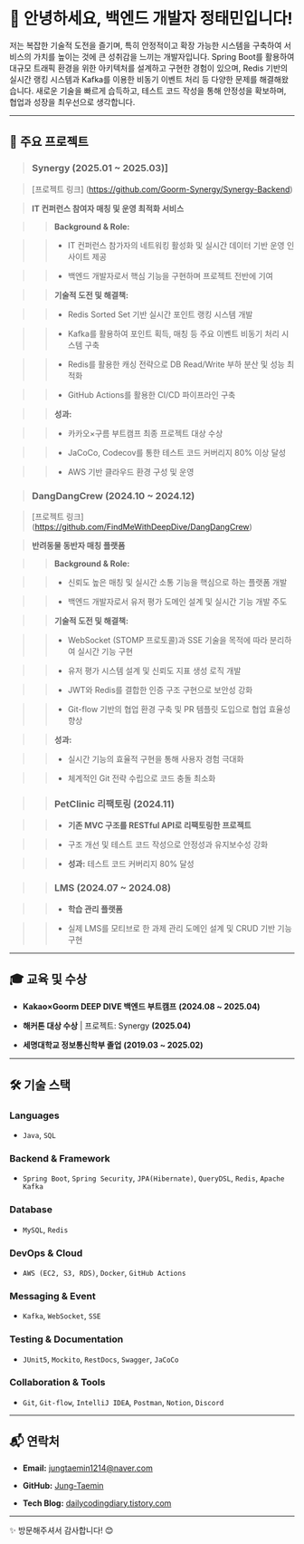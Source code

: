 # 👋 안녕하세요, 백엔드 개발자 정태민입니다!

  
저는 복잡한 기술적 도전을 즐기며, 특히 안정적이고 확장 가능한 시스템을 구축하여 서비스의 가치를 높이는 것에 큰 성취감을 느끼는 개발자입니다. Spring Boot를 활용하여 대규모 트래픽 환경을 위한 아키텍처를 설계하고 구현한 경험이 있으며, Redis 기반의 실시간 랭킹 시스템과 Kafka를 이용한 비동기 이벤트 처리 등 다양한 문제를 해결해왔습니다. 새로운 기술을 빠르게 습득하고, 테스트 코드 작성을 통해 안정성을 확보하며, 협업과 성장을 최우선으로 생각합니다.

  

---

  

## 🚀 주요 프로젝트

  

> ### Synergy (2025.01 ~ 2025.03)] 

> [프로젝트 링크] (https://github.com/Goorm-Synergy/Synergy-Backend)

> ****IT 컨퍼런스 참여자 매칭 및 운영 최적화 서비스****

>

>> ****Background & Role:****

>> - IT 컨퍼런스 참가자의 네트워킹 활성화 및 실시간 데이터 기반 운영 인사이트 제공

>> - 백엔드 개발자로서 핵심 기능을 구현하며 프로젝트 전반에 기여

>>

>> ****기술적 도전 및 해결책:****

>> - Redis Sorted Set 기반 실시간 포인트 랭킹 시스템 개발

>> - Kafka를 활용하여 포인트 획득, 매칭 등 주요 이벤트 비동기 처리 시스템 구축

>> - Redis를 활용한 캐싱 전략으로 DB Read/Write 부하 분산 및 성능 최적화

>> - GitHub Actions를 활용한 CI/CD 파이프라인 구축

>>

>> ****성과:****

>> - 카카오×구름 부트캠프 최종 프로젝트 대상 수상

>> - JaCoCo, Codecov를 통한 테스트 코드 커버리지 80% 이상 달성

>> - AWS 기반 클라우드 환경 구성 및 운영

  

> ### DangDangCrew (2024.10 ~ 2024.12)

> [프로젝트 링크] (https://github.com/FindMeWithDeepDive/DangDangCrew)

> ****반려동물 동반자 매칭 플랫폼****

>

>> ****Background & Role:****

>> - 신뢰도 높은 매칭 및 실시간 소통 기능을 핵심으로 하는 플랫폼 개발

>> - 백엔드 개발자로서 유저 평가 도메인 설계 및 실시간 기능 개발 주도

>>

>> ****기술적 도전 및 해결책:****

>> - WebSocket (STOMP 프로토콜)과 SSE 기술을 목적에 따라 분리하여 실시간 기능 구현

>> - 유저 평가 시스템 설계 및 신뢰도 지표 생성 로직 개발

>> - JWT와 Redis를 결합한 인증 구조 구현으로 보안성 강화

>> - Git-flow 기반의 협업 환경 구축 및 PR 템플릿 도입으로 협업 효율성 향상

>>

>> ****성과:****

>> - 실시간 기능의 효율적 구현을 통해 사용자 경험 극대화

>> - 체계적인 Git 전략 수립으로 코드 충돌 최소화

  

>> ### PetClinic 리팩토링 (2024.11)

>> - ****기존 MVC 구조를 RESTful API로 리팩토링한 프로젝트****

>> - 구조 개선 및 테스트 코드 작성으로 안정성과 유지보수성 강화

>> - ****성과:**** 테스트 코드 커버리지 80% 달성

>>   

>> ### LMS (2024.07 ~ 2024.08)

>> - ****학습 관리 플랫폼****

>> - 실제 LMS를 모티브로 한 과제 관리 도메인 설계 및 CRUD 기반 기능 구현

  

---

  

## 🎓 교육 및 수상

- ****Kakao×Goorm DEEP DIVE 백엔드 부트캠프**** __(2024.08 ~ 2025.04)__

- ****해커톤 대상 수상**** | 프로젝트: Synergy __(2025.04)__

- ****세명대학교 정보통신학부 졸업**** __(2019.03 ~ 2025.02)__

  

---

  

## 🛠️ 기술 스택

  

### Languages

- `Java`, `SQL`

  

### Backend & Framework

- `Spring Boot`, `Spring Security`, `JPA(Hibernate)`, `QueryDSL`, `Redis`, `Apache Kafka`

  

### Database

- `MySQL`, `Redis`

  

### DevOps & Cloud

- `AWS (EC2, S3, RDS)`, `Docker`, `GitHub Actions`

  

### Messaging & Event

- `Kafka`, `WebSocket`, `SSE`

  

### Testing & Documentation

- `JUnit5`, `Mockito`, `RestDocs`, `Swagger`, `JaCoCo`

  

### Collaboration & Tools

- `Git`, `Git-flow`, `IntelliJ IDEA`, `Postman`, `Notion`, `Discord`

  

---

  

## 📬 연락처

- ****Email:**** jungtaemin1214@naver.com

- ****GitHub:**** [Jung-Taemin](https://github.com/Jung-Taemin)

- ****Tech Blog:**** [dailycodingdiary.tistory.com](https://dailycodingdiary.tistory.com)

  

---

  

✨ 방문해주셔서 감사합니다! 😊
